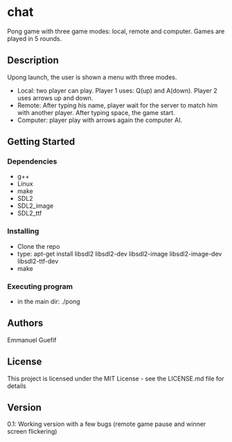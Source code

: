 # chat
Pong game with three game modes: local, remote and computer. Games are played in 5 rounds.

## Description
Upong launch, the user is shown a menu with three modes.
- Local: two player can play. Player 1 uses: Q(up) and A(down). Player 2 uses arrows up and down.
- Remote: After typing his name, player wait for the server to match him with another player. After typing space, the game start.
- Computer: player play with arrows again the computer AI.
  
## Getting Started

### Dependencies

* g++
* Linux
* make
* SDL2
* SDL2_image
* SDL2_ttf

### Installing

* Clone the repo
* type: apt-get install libsdl2 libsdl2-dev libsdl2-image libsdl2-image-dev libsdl2-ttf-dev
* make

### Executing program

* in the main dir: ./pong

## Authors

Emmanuel Guefif

## License

This project is licensed under the MIT License - see the LICENSE.md file for details

## Version
0.1: Working version with a few bugs (remote game pause and winner screen flickering)
